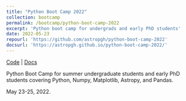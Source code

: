 ```yaml
---
title: "Python Boot Camp 2022"
collection: bootcamp
permalink: /bootcamp/python-boot-camp-2022
excerpt: 'Python boot camp for undergrads and early PhD students'
date: 2022-05-23
repourl: 'https://github.com/astropgh/python-boot-camp-2022'
docsurl: 'https://astropgh.github.io/python-boot-camp-2022/'
---
```


[Code](https://github.com/astropgh/python-boot-camp-2022) \| [Docs](https://astropgh.github.io/python-boot-camp-2022/)

Python Boot Camp for summer undergraduate students and early PhD students covering Python, Numpy, Matplotlib, Astropy, and Pandas.

May 23-25, 2022.

